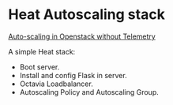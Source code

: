 # Heat Autoscaling stack

[Auto-scaling in Openstack without Telemetry](https://www.openstack.org/summit/2020/summit-schedule/events/24526/auto-scaling-in-openstack-without-telemetry)

A simple Heat stack:
- Boot server.
- Install and config Flask in server.
- Octavia Loadbalancer.
- Autoscaling Policy and Autoscaling Group.
